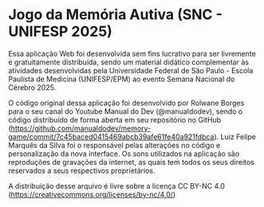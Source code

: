 <h1>Jogo da Memória Autiva (SNC - UNIFESP 2025)</h1>

Essa aplicação Web foi desenvolvida sem fins lucrativo para ser livremente e gratuitamente distribuída, sendo um material didático complementar às atividades desenvolvidas pela Universidade Federal de São Paulo - Escola Paulista de Medicina (UNIFESP/EPM) ao evento Semana Nacional do Cérebro 2025.

O código original dessa aplicação foi desenvolvido por Rolwane Borges para o seu canal do Youtube Manual do Dev (@manualdodev), sendo o código distribuído de forma aberta em seu repositório no GitHub (https://github.com/manualdodev/memory-game/commit/7c45baced0415469abcb39afe61fe40a921fdbca). Luiz Felipe Marquês da Silva foi o responsável pelas alterações no código e personalização da nova interface. Os sons utilizados na aplicação são reproduções de gravações da internet, as quais tem todos os seus direitos reservados a seus respectivos proprietários.

A distribuição desse arquivo é livre sobre a licença CC BY-NC 4.0 (https://creativecommons.org/licenses/by-nc/4.0/)
